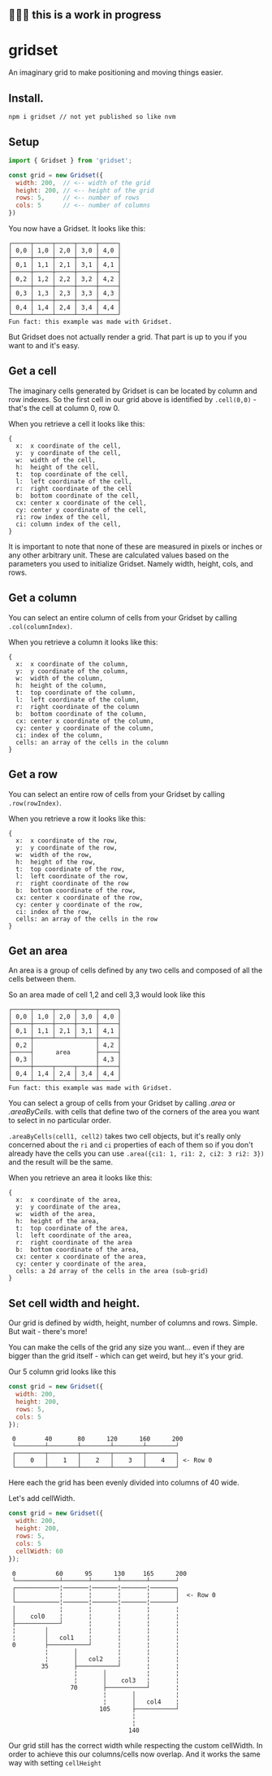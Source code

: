 ## 👷🏼‍♂️ this is a work in progress

# gridset

An imaginary grid to make positioning and moving things easier.

## Install.

`npm i gridset // not yet published so like nvm`

## Setup

```js
import { Gridset } from 'gridset';

const grid = new Gridset({
  width: 200,  // <-- width of the grid
  height: 200, // <-- height of the grid
  rows: 5,     // <-- number of rows
  cols: 5      // <-- number of columns
})
```

You now have a Gridset. It looks like this:

```
┌─────┬─────┬─────┬─────┬─────┐
│ 0,0 │ 1,0 │ 2,0 │ 3,0 │ 4,0 │
├─────┼─────┼─────┼─────┼─────┤
│ 0,1 │ 1,1 │ 2,1 │ 3,1 │ 4,1 │
├─────┼─────┼─────┼─────┼─────┤
│ 0,2 │ 1,2 │ 2,2 │ 3,2 │ 4,2 │
├─────┼─────┼─────┼─────┼─────┤
│ 0,3 │ 1,3 │ 2,3 │ 3,3 │ 4,3 │
├─────┼─────┼─────┼─────┼─────┤
│ 0,4 │ 1,4 │ 2,4 │ 3,4 │ 4,4 │
└─────┴─────┴─────┴─────┴─────┘
Fun fact: this example was made with Gridset.
```

But Gridset does not actually render a grid. That part is up to you if you want
to and it's easy.

## Get a cell

The imaginary cells generated by Gridset is can be located by column and row
indexes. So the first cell in our grid above is identified by `.cell(0,0)` -
that's the cell at column 0, row 0.

When you retrieve a cell it looks like this:

```
{
  x:  x coordinate of the cell,
  y:  y coordinate of the cell,
  w:  width of the cell,
  h:  height of the cell,
  t:  top coordinate of the cell,
  l:  left coordinate of the cell,
  r:  right coordinate of the cell
  b:  bottom coordinate of the cell,
  cx: center x coordinate of the cell,
  cy: center y coordinate of the cell,
  ri: row index of the cell,
  ci: column index of the cell,
}
```

It is important to note that none of these are measured in pixels or inches or
any other arbitrary unit. These are calculated values based on the parameters
you used to initialize Gridset. Namely width, height, cols, and rows.

## Get a column

You can select an entire column of cells from your Gridset by calling
`.col(columnIndex)`.

When you retrieve a column it looks like this:

```
{
  x:  x coordinate of the column,
  y:  y coordinate of the column,
  w:  width of the column,
  h:  height of the column,
  t:  top coordinate of the column,
  l:  left coordinate of the column,
  r:  right coordinate of the column
  b:  bottom coordinate of the column,
  cx: center x coordinate of the column,
  cy: center y coordinate of the column,
  ci: index of the column,
  cells: an array of the cells in the column
}
```

## Get a row

You can select an entire row of cells from your Gridset by calling
`.row(rowIndex)`.

When you retrieve a row it looks like this:

```
{
  x:  x coordinate of the row,
  y:  y coordinate of the row,
  w:  width of the row,
  h:  height of the row,
  t:  top coordinate of the row,
  l:  left coordinate of the row,
  r:  right coordinate of the row
  b:  bottom coordinate of the row,
  cx: center x coordinate of the row,
  cy: center y coordinate of the row,
  ci: index of the row,
  cells: an array of the cells in the row
}
```

## Get an area

An area is a group of cells defined by any two cells and composed of all the
cells between them.

So an area made of cell 1,2 and cell 3,3 would look like this

```
┌─────┬─────┬─────┬─────┬─────┐
│ 0,0 │ 1,0 │ 2,0 │ 3,0 │ 4,0 │
├─────┼─────┼─────┼─────┼─────┤
│ 0,1 │ 1,1 │ 2,1 │ 3,1 │ 4,1 │
├─────┼─────┴─────┴─────┼─────┤
│ 0,2 │                 │ 4,2 │
├─────┤      area       ├─────┤
│ 0,3 │                 │ 4,3 │
├─────┼─────┬─────┬─────┼─────┤
│ 0,4 │ 1,4 │ 2,4 │ 3,4 │ 4,4 │
└─────┴─────┴─────┴─────┴─────┘
Fun fact: this example was made with Gridset.
```

You can select a group of cells from your Gridset by calling _.area_ or
_.areaByCells_. with cells that define two of the corners of the area you want
to select in no particular order.

`.areaByCells(cell1, cell2)` takes two cell objects, but it's really only
concerned about the `ri` and `ci` properties of each of them so if you don't
already have the cells you can use `.area({ci1: 1, ri1: 2, ci2: 3 ri2: 3})` and
the result will be the same.

When you retrieve an area it looks like this:

```
{
  x:  x coordinate of the area,
  y:  y coordinate of the area,
  w:  width of the area,
  h:  height of the area,
  t:  top coordinate of the area,
  l:  left coordinate of the area,
  r:  right coordinate of the area
  b:  bottom coordinate of the area,
  cx: center x coordinate of the area,
  cy: center y coordinate of the area,
  cells: a 2d array of the cells in the area (sub-grid)
}
```

## Set cell width and height.

Our grid is defined by width, height, number of columns and rows. Simple. But
wait - there's more!

You can make the cells of the grid any size you want... even if they are bigger
than the grid itself - which can get weird, but hey it's your grid.

Our 5 column grid looks like this

```js
const grid = new Gridset({
  width: 200,
  height: 200,
  rows: 5,
  cols: 5
});
```

```
 0        40       80      120      160      200
 └────────┴────────┴────────┴────────┴────────┘
 ┌────────┬────────┬────────┬────────┬────────┐
 │    0   │    1   │    2   │    3   │    4   │ <- Row 0
 └────────┴────────┴────────┴────────┴────────┘
```

Here each the grid has been evenly divided into columns of 40 wide.

Let's add cellWidth.

```js
const grid = new Gridset({
  width: 200,
  height: 200,
  rows: 5,
  cols: 5  
  cellWidth: 60
});
```

```
 0           60      95      130     165      200
 └────────────┴───────┴───────┴───────┴───────┘
 ┌────────────¦───────¦───────¦───────¦───────┐
 │            ¦       ¦       ¦       ¦       │  <- Row 0
 └────────────¦───────¦───────¦───────¦───────┘
 │            ¦       ¦       ¦       ¦       ¦
 │    col0    ¦       ¦       ¦       ¦       ¦
 ├────────────┘       ¦       ¦       ¦       ¦
 ¦        │           ¦       ¦       ¦       ¦
 ¦        │   col1    ¦       ¦       ¦       ¦
 0        ├───────────┘       ¦       ¦       ¦
          ¦       │           ¦       ¦       ¦
          ¦       │   col2    ¦       ¦       ¦
  		 35       ├───────────┘       ¦       ¦
                  ¦       │           ¦       ¦
                  ¦       │    col3   ¦       ¦
                 70       ├───────────┘       ¦
                          ¦       │           ¦
                          ¦       │   col4    ¦
                         105      ├───────────┘
                                  ¦
                                  ¦
								 140
```

Our grid still has the correct width while respecting the custom cellWidth.  In order to achieve this our columns/cells now overlap.  And it works the same way with setting `cellHeight`